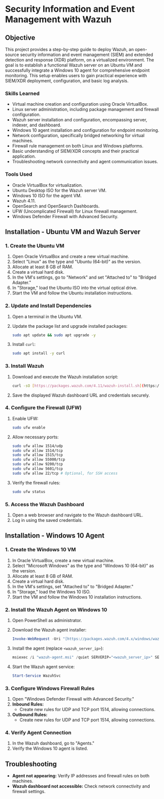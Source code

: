 # Security Information and Event Management with Wazuh

## Objective

This project provides a step-by-step guide to deploy Wazuh, an open-source security information and event management (SIEM) and extended detection and response (XDR) platform, on a virtualized environment. The goal is to establish a functional Wazuh server on an Ubuntu VM and successfully integrate a Windows 10 agent for comprehensive endpoint monitoring. This setup enables users to gain practical experience with SIEM/XDR deployment, configuration, and basic log analysis.

### Skills Learned

-   Virtual machine creation and configuration using Oracle VirtualBox.
-   Linux server administration, including package management and firewall configuration.
-   Wazuh server installation and configuration, encompassing server, indexer, and dashboard.
-   Windows 10 agent installation and configuration for endpoint monitoring.
-   Network configuration, specifically bridged networking for virtual machines.
-   Firewall rule management on both Linux and Windows platforms.
-   Basic understanding of SIEM/XDR concepts and their practical application.
-   Troubleshooting network connectivity and agent communication issues.

### Tools Used

-   Oracle VirtualBox for virtualization.
-   Ubuntu Desktop ISO for the Wazuh server VM.
-   Windows 10 ISO for the agent VM.
-   Wazuh 4.11.
-   OpenSearch and OpenSearch Dashboards.
-   UFW (Uncomplicated Firewall) for Linux firewall management.
-   Windows Defender Firewall with Advanced Security.

## Installation - Ubuntu VM and Wazuh Server

### 1. Create the Ubuntu VM

1.  Open Oracle VirtualBox and create a new virtual machine.
2.  Select "Linux" as the type and "Ubuntu (64-bit)" as the version.
3.  Allocate at least 8 GB of RAM.
4.  Create a virtual hard disk.
5.  In the VM's settings, go to "Network" and set "Attached to" to "Bridged Adapter."
6.  In "Storage," load the Ubuntu ISO into the virtual optical drive.
7.  Start the VM and follow the Ubuntu installation instructions.

### 2. Update and Install Dependencies

1.  Open a terminal in the Ubuntu VM.
2.  Update the package list and upgrade installed packages:

    ```bash
    sudo apt update && sudo apt upgrade -y
    ```

3.  Install `curl`:

    ```bash
    sudo apt install -y curl
    ```

### 3. Install Wazuh

1.  Download and execute the Wazuh installation script:

    ```bash
    curl -sO [https://packages.wazuh.com/4.11/wazuh-install.sh](https://packages.wazuh.com/4.11/wazuh-install.sh) && sudo bash ./wazuh-install.sh -a
    ```

2.  Save the displayed Wazuh dashboard URL and credentials securely.

### 4. Configure the Firewall (UFW)

1.  Enable UFW:

    ```bash
    sudo ufw enable
    ```

2.  Allow necessary ports:

    ```bash
    sudo ufw allow 1514/udp
    sudo ufw allow 1514/tcp
    sudo ufw allow 1515/tcp
    sudo ufw allow 55000/tcp
    sudo ufw allow 9200/tcp
    sudo ufw allow 5601/tcp
    sudo ufw allow 22/tcp # Optional, for SSH access
    ```

3.  Verify the firewall rules:

    ```bash
    sudo ufw status
    ```

### 5. Access the Wazuh Dashboard

1.  Open a web browser and navigate to the Wazuh dashboard URL.
2.  Log in using the saved credentials.

## Installation - Windows 10 Agent

### 1. Create the Windows 10 VM

1.  In Oracle VirtualBox, create a new virtual machine.
2.  Select "Microsoft Windows" as the type and "Windows 10 (64-bit)" as the version.
3.  Allocate at least 8 GB of RAM.
4.  Create a virtual hard disk.
5.  In the VM's settings, set "Attached to" to "Bridged Adapter."
6.  In "Storage," load the Windows 10 ISO.
7.  Start the VM and follow the Windows 10 installation instructions.

### 2. Install the Wazuh Agent on Windows 10

1.  Open PowerShell as administrator.
2.  Download the Wazuh agent installer:

    ```powershell
    Invoke-WebRequest -Uri "[https://packages.wazuh.com/4.x/windows/wazuh-agent-4.11-1.msi](https://packages.wazuh.com/4.x/windows/wazuh-agent-4.x-1.msi)" -OutFile "wazuh-agent.msi"
    ```

3.  Install the agent (replace `<wazuh_server_ip>`):

    ```powershell
    msiexec /i "wazuh-agent.msi" /quiet SERVERIP="<wazuh_server_ip>" SERVERPORT="1514"
    ```

4.  Start the Wazuh agent service:

    ```powershell
    Start-Service WazuhSvc
    ```

### 3. Configure Windows Firewall Rules

1.  Open "Windows Defender Firewall with Advanced Security."
2.  **Inbound Rules:**
    * Create new rules for UDP and TCP port 1514, allowing connections.
3.  **Outbound Rules:**
    * Create new rules for UDP and TCP port 1514, allowing connections.

### 4. Verify Agent Connection

1.  In the Wazuh dashboard, go to "Agents."
2.  Verify the Windows 10 agent is listed.

## Troubleshooting

* **Agent not appearing:** Verify IP addresses and firewall rules on both machines.
* **Wazuh dashboard not accessible:** Check network connectivity and firewall settings.
